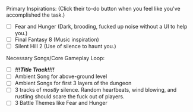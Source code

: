 Primary Inspirations: (Click their to-do button when you feel like you've accomplished the task.)
- [ ] Fear and Hunger (Dark, brooding, fucked up noise without a UI to help you.)
- [ ] Final Fantasy 8 (Music inspiration)
- [ ] Silent Hill 2 (Use of silence to haunt you.)

Necessary Songs/Core Gameplay Loop:
- [ ] ***!!!Title Track!!!!***
- [ ] Ambient Song for above-ground level
- [ ] Ambient Songs for first 3 layers of the dungeon
- [ ] 3 tracks of *mostly* silence. Random heartbeats, wind blowing, and rustling should scare the fuck out of players.
- [ ] 3 Battle Themes like Fear and Hunger
